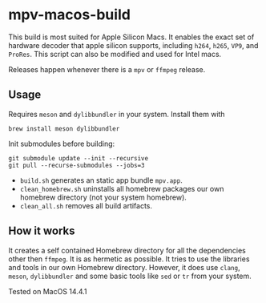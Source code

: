 # mpv-macos-build

This build is most suited for Apple Silicon Macs. 
It enables the exact set of hardware decoder that apple silicon supports, including `h264`, `h265`, `VP9`, and `ProRes`.
This script can also be modified and used for Intel macs. 

Releases happen whenever there is a `mpv` or `ffmpeg` release.

## Usage

Requires `meson` and `dylibbundler` in your system. Install them with

```
brew install meson dylibbundler
```

Init submodules before building:
```
git submodule update --init --recursive
git pull --recurse-submodules --jobs=3
```

- `build.sh` generates an static app bundle `mpv.app`.
- `clean_homebrew.sh` uninstalls all homebrew packages our own homebrew directory (not your system homebrew).
- `clean_all.sh` removes all build artifacts.

## How it works

It creates a self contained Homebrew directory for all the dependencies other then `ffmpeg`.
It is as hermetic as possible. It tries to use the libraries and tools in our own Homebrew directory. 
However, it does use `clang`, `meson`, `dylibbundler` and some basic tools like `sed` or `tr` from your system.

Tested on MacOS 14.4.1
